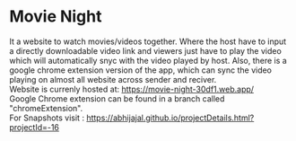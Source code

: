 # Movie Night
 It a website to watch movies/videos together. Where the host have to input a directly downloadable video link and viewers just have to play the video which will automatically snyc with the video played by host.
 Also, there is a google chrome extension version of the app, which can sync the video playing on almost all website across sender and reciver.  
 Website is currenly hosted at: https://movie-night-30df1.web.app/<br />
Google Chrome extension can be found in a branch called "chromeExtension".<br />
 For Snapshots visit : https://abhijajal.github.io/projectDetails.html?projectId=-16
 
